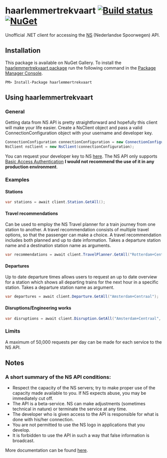 
# haarlemmertrekvaart [![Build status](https://ci.appveyor.com/api/projects/status/aowu3evc5c24lqay?svg=true)](https://ci.appveyor.com/project/antao/haarlemmertrekvaart) [![NuGet](https://img.shields.io/badge/nuget-1.1.0-blue.svg)](https://www.nuget.org/packages/haarlemmertrekvaart/1.1.0)

Unofficial .NET client for accessing the [NS](https://www.ns.nl/en) (Nederlandse Spoorwegen) API.

## Installation
This package is available on NuGet Gallery. To install the [haarlemmertrekvaart package](http://www.nuget.org/packages/haarlemmertrekvaart) run the following command in the [Package Manager Console](http://docs.nuget.org/docs/start-here/using-the-package-manager-console).

    PM> Install-Package haarlemmertrekvaart

## Using haarlemmertrekvaart

### General
Getting data from NS API is pretty straightforward and hopefully this client will make your life easier. Create a NsClient object and pass a valid ConnectionConfiguration object with your username and developer key.

```cs
ConnectionConfiguration connectionConfiguration = new ConnectionConfiguration("joaoantao", "myawesomekey");
NsClient nsClient = new NsClient(connectionConfiguration);
```

You can request your developer key to NS [here](https://www.ns.nl/ews-aanvraagformulier/).
The NS API only supports [Basic Access Authentication](https://en.wikipedia.org/wiki/Basic_access_authentication) __I would not recommend the use of it in any production environment__.

### Examples

#### Stations
```cs
var stations = await client.Station.GetAll();
```

#### Travel recommendations
Can be used to employ the NS Travel planner for a train journey from one station to another. A travel recommendation consists of multiple travel options, so that the passenger can make a choice. A travel recommendation includes both planned and up to date information.
Takes a departure station name and a destination station name as arguments.

```cs
var recommendations = await client.TravelPlanner.GetAll("Rotterdam+Centraal", "Amsterdam+Centraal");
```

#### Departures
Up to date departure times allows users to request an up to date overview for a station which shows all departing trains for the next hour in a specific station. Takes a departure station name as argument.

```cs
var departures = await client.Departure.GetAll("Amsterdam+Centraal");
```

#### Disruptions/Engineering works

```cs
var disruptions = await client.Disruption.GetAll("Amsterdam+Centraal", true);
```

### Limits
A maximum of 50,000 requests per day can be made for each service to the NS API.

## Notes
### A short summary of the NS API conditions:

+ Respect the capacity of the NS servers; try to make proper use of the capacity made available to you. If NS expects abuse, you may be immediately cut off.
+ The API is a beta-service. NS can make adjustments (sometimes technical in nature) or terminate the service at any time.
+ The developer who is given access to the API is responsible for what is done with his/her connection.
+ You are not permitted to use the NS logo in applications that you develop.
+ It is forbidden to use the API in such a way that false information is broadcast.

More documentation can be found [here](http://www.ns.nl/reisinformatie/ns-api).
